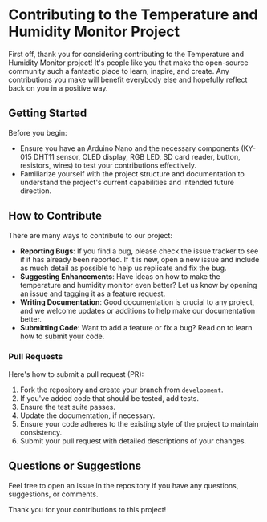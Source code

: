# Contributing to the Temperature and Humidity Monitor Project

First off, thank you for considering contributing to the Temperature and Humidity Monitor project! It's people like you that make the open-source community such a fantastic place to learn, inspire, and create. Any contributions you make will benefit everybody else and hopefully reflect back on you in a positive way.

## Getting Started

Before you begin:
- Ensure you have an Arduino Nano and the necessary components (KY-015 DHT11 sensor, OLED display, RGB LED, SD card reader, button, resistors, wires) to test your contributions effectively.
- Familiarize yourself with the project structure and documentation to understand the project's current capabilities and intended future direction.

## How to Contribute

There are many ways to contribute to our project:
- **Reporting Bugs**: If you find a bug, please check the issue tracker to see if it has already been reported. If it is new, open a new issue and include as much detail as possible to help us replicate and fix the bug.
- **Suggesting Enhancements**: Have ideas on how to make the temperature and humidity monitor even better? Let us know by opening an issue and tagging it as a feature request.
- **Writing Documentation**: Good documentation is crucial to any project, and we welcome updates or additions to help make our documentation better.
- **Submitting Code**: Want to add a feature or fix a bug? Read on to learn how to submit your code.

### Pull Requests

Here's how to submit a pull request (PR):
1. Fork the repository and create your branch from `development`.
2. If you've added code that should be tested, add tests.
3. Ensure the test suite passes.
4. Update the documentation, if necessary.
5. Ensure your code adheres to the existing style of the project to maintain consistency.
6. Submit your pull request with detailed descriptions of your changes.

## Questions or Suggestions

Feel free to open an issue in the repository if you have any questions, suggestions, or comments.

Thank you for your contributions to this project!
